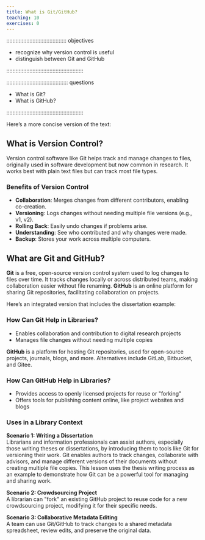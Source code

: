 ```yaml
---
title: What is Git/GitHub?
teaching: 10
exercises: 0
---
```


::::::::::::::::::::::::::::::::::::::: objectives

- recognize why version control is useful
- distinguish between Git and GitHub

::::::::::::::::::::::::::::::::::::::::::::::::::

:::::::::::::::::::::::::::::::::::::::: questions

- What is Git?
- What is GitHub?

::::::::::::::::::::::::::::::::::::::::::::::::::

Here’s a more concise version of the text:

## What is Version Control?

Version control software like Git helps track and manage changes to files, originally used in software development but now common in research. It works best with plain text files but can track most file types.

### Benefits of Version Control
- **Collaboration**: Merges changes from different contributors, enabling co-creation.
- **Versioning**: Logs changes without needing multiple file versions (e.g., v1, v2).
- **Rolling Back**: Easily undo changes if problems arise.
- **Understanding**: See who contributed and why changes were made.
- **Backup**: Stores your work across multiple computers.

## What are Git and GitHub?

**Git** is a free, open-source version control system used to log changes to files over time. It tracks changes locally or across distributed teams, making collaboration easier without file renaming. **GitHub** is an online platform for sharing Git repositories, facilitating collaboration on projects.

Here’s an integrated version that includes the dissertation example:

### How Can Git Help in Libraries?

- Enables collaboration and contribution to digital research projects
- Manages file changes without needing multiple copies

**GitHub** is a platform for hosting Git repositories, used for open-source projects, journals, blogs, and more. Alternatives include GitLab, Bitbucket, and Gitee.

### How Can GitHub Help in Libraries?

- Provides access to openly licensed projects for reuse or "forking"
- Offers tools for publishing content online, like project websites and blogs

### Uses in a Library Context

**Scenario 1: Writing a Dissertation**  
Librarians and information professionals can assist authors, especially those writing theses or dissertations, by introducing them to tools like Git for versioning their work. Git enables authors to track changes, collaborate with advisors, and manage different versions of their documents without creating multiple file copies. This lesson uses the thesis writing process as an example to demonstrate how Git can be a powerful tool for managing and sharing work.

**Scenario 2: Crowdsourcing Project**  
A librarian can "fork" an existing GitHub project to reuse code for a new crowdsourcing project, modifying it for their specific needs.

**Scenario 3: Collaborative Metadata Editing**  
A team can use Git/GitHub to track changes to a shared metadata spreadsheet, review edits, and preserve the original data.
